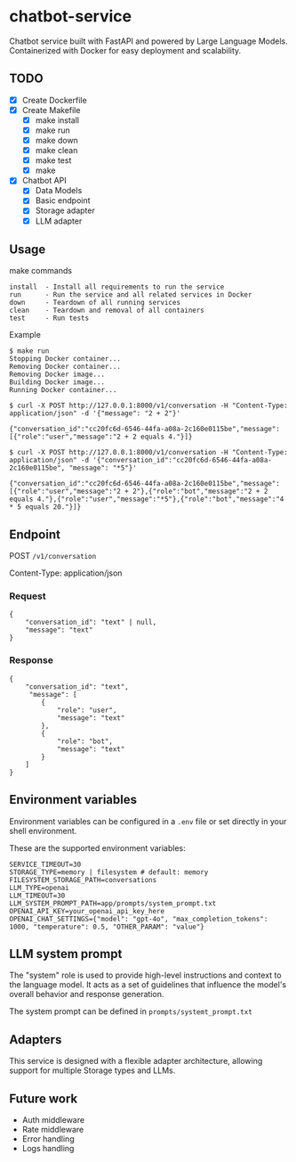 # chatbot-service
Chatbot service built with FastAPI and powered by Large Language Models. Containerized with Docker for easy deployment and scalability.

## TODO
- [X] Create Dockerfile
- [X] Create Makefile
    - [X] make install
    - [X] make run
    - [X] make down
    - [X] make clean
    - [X] make test
    - [X] make
- [X] Chatbot API
    - [X] Data Models
    - [X] Basic endpoint
    - [X] Storage adapter
    - [X] LLM adapter

## Usage
make commands

```
install  - Install all requirements to run the service
run      - Run the service and all related services in Docker
down     - Teardown of all running services
clean    - Teardown and removal of all containers
test     - Run tests
```

Example
```
$ make run
Stopping Docker container...
Removing Docker container...
Removing Docker image...
Building Docker image...
Running Docker container...

$ curl -X POST http://127.0.0.1:8000/v1/conversation -H "Content-Type: application/json" -d '{"message": "2 + 2"}'

{"conversation_id":"cc20fc6d-6546-44fa-a08a-2c160e0115be","message":[{"role":"user","message":"2 + 2 equals 4."}]}

$ curl -X POST http://127.0.0.1:8000/v1/conversation -H "Content-Type: application/json" -d '{"conversation_id":"cc20fc6d-6546-44fa-a08a-2c160e0115be", "message": "*5"}'

{"conversation_id":"cc20fc6d-6546-44fa-a08a-2c160e0115be","message":[{"role":"user","message":"2 + 2"},{"role":"bot","message":"2 + 2 equals 4."},{"role":"user","message":"*5"},{"role":"bot","message":"4 * 5 equals 20."}]}
```

## Endpoint
POST ```/v1/conversation```

Content-Type: application/json

### Request
```
{
    "conversation_id": "text" | null,
    "message": "text"
}
```

### Response
```
{
    "conversation_id": "text",
     "message": [
        {
            "role": "user",
            "message": "text"
        },
        {
            "role": "bot",
            "message": "text"
        }
    ]
}
```

## Environment variables
Environment variables can be configured in a `.env` file or set directly in your shell environment.

These are the supported environment variables:
```
SERVICE_TIMEOUT=30
STORAGE_TYPE=memory | filesystem # default: memory
FILESYSTEM_STORAGE_PATH=conversations
LLM_TYPE=openai
LLM_TIMEOUT=30
LLM_SYSTEM_PROMPT_PATH=app/prompts/system_prompt.txt
OPENAI_API_KEY=your_openai_api_key_here
OPENAI_CHAT_SETTINGS={"model": "gpt-4o", "max_completion_tokens": 1000, "temperature": 0.5, "OTHER_PARAM": "value"}
```

## LLM system prompt
The "system" role is used to provide high-level instructions and context to the language model. It acts as a set of guidelines that influence the model's overall behavior and response generation.

The system prompt can be defined in `prompts/systemt_prompt.txt`

## Adapters
This service is designed with a flexible adapter architecture, allowing support for multiple Storage types and LLMs.

## Future work
* Auth middleware
* Rate middleware
* Error handling
* Logs handling